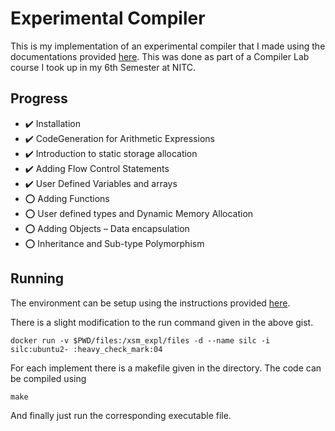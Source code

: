 # Experimental Compiler
This is my implementation of an experimental compiler that I made using the documentations provided [here](https://silcnitc.github.io/index.html).
This was done as part of a Compiler Lab course I took up in my 6th Semester at NITC.

## Progress
- :heavy_check_mark: Installation
- :heavy_check_mark: CodeGeneration for Arithmetic Expressions
- :heavy_check_mark: Introduction to static storage allocation
- :heavy_check_mark: Adding Flow Control Statements
- :heavy_check_mark: User Defined Variables and arrays
- :o: Adding Functions
- :o: User defined types and Dynamic Memory Allocation
- :o: Adding Objects – Data encapsulation
- :o: Inheritance and Sub-type Polymorphism

## Running
The environment can be setup using the instructions provided [here](https://gist.github.com/anandubajith/c924be647fd2d164e478e9e9c7cf4961).<br/>

There is a slight modification to the run command given in the above gist.
```
docker run -v $PWD/files:/xsm_expl/files -d --name silc -i silc:ubuntu2- :heavy_check_mark:04
```

For each implement there is a makefile given in the directory. The code can be compiled using
```
make
```
And finally just run the corresponding executable file.
